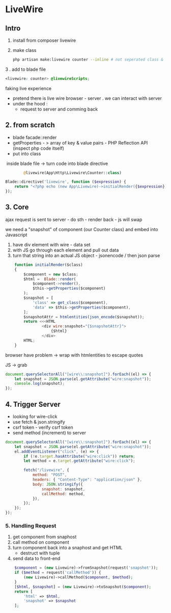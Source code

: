 # LiveWire

## Intro

1. install from composer livewire

2. make class

    ```bash
    php artisan make:livewire counter --inline # not seperated class & blade
    ```

3 . add to blade file

```css
<livewire: counter> @livewireScripts;
```

faking live experience

-   pretend there is live wire browser - server . we can interact with server
-   under the hood :
    -   request to server and comming back

## 2. from scratch

-   blade facade::render
-   getProperties - > array of key & value pairs - PHP Reflection API (inspect php code itself)
-   put into class

​ inside blade file -> turn code into blade directive

```php
        @livewire(App\Http\Livewire\Counter::class)
```

```php
Blade::directive('livewire', function ($expression) {
    return "<?php echo (new App\Livewire)->initialRender({$expression});?>";
});

```

## 3. Core

ajax request is sent to server - do sth - render back - js will swap

we need a "snapshot" of component (our Counter class) and embed into Javascript

1. have div element with wire - data set
2. with JS go through each element and pull out data
3. turn that string into an actual JS object - jsonencode / then json parse

```js
    function initialRender($class)
    {
        $component = new $class;
        $html =  Blade::render(
            $component->render(),
            $this->getProperties($component)
        );
        $snapshot = [
            'class' => get_class($component),
            'data' => $this->getProperties($component),
        ];
        $snapshotAttr = htmlentities(json_encode($snapshot));
        return <<<HTML
                <div wire:snapshot="{$snapshotAttr}">
                    {$html}
                </div>
        HTML;
    }
```

browser have problem -> wrap with htmlentities to escape quotes

JS -> grab

```js
document.querySelectorAll("[wire\\:snapshot]").forEach((el) => {
    let snapshot = JSON.parse(el.getAttribute("wire:snapshot"));
    console.log(snapshot);
});
```

## 4. Trigger Server

-   looking for wire-click
-   use fetch & json.stringify
-   csrf token - verify csrf token
-   send method (increment) to server

```js
document.querySelectorAll("[wire\\:snapshot]").forEach((el) => {
    let snapshot = JSON.parse(el.getAttribute("wire:snapshot"));
    el.addEventListener("click", (e) => {
        if (!e.target.hasAttribute("wire:click")) return;
        let method = e.target.getAttribute("wire:click");

        fetch("/livewire", {
            method: "POST",
            headers: { "Content-Type": "application/json" },
            body: JSON.stringify({
                snapshot: snapshot,
                callMethod: method,
            }),
        });
    });
});
```

### 5. Handling Request

1. get component from snaphost
2. call method on component
3. turn component back into a snaphost and get HTML
    - destruct with tuple
4. send data to front-end

```php
    $component = (new Livewire)->fromSnapshot(request('snapshot'));
    if ($method = request('callMethod')) {
        (new Livewire)->callMethod($component, $method);
    }
    [$html, $snapshot] = (new Livewire)->toSnapshot($component);
    return [
        'html' => $html,
        'snapshot' => $snapshot
    ];
```
